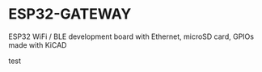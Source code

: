 # ESP32-GATEWAY
ESP32 WiFi / BLE development board with Ethernet, microSD card, GPIOs made with KiCAD

test
